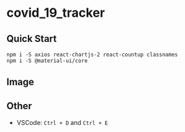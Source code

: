 # covid_19_tracker

## Quick Start

```
npm i -S axios react-chartjs-2 react-countup classnames
npm i -S @material-ui/core
```

## Image

## Other

- VSCode: `Ctrl + D` and `Ctrl + E`